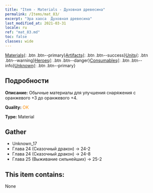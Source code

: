 ```yaml
---
title: "Item - Materials - Духовная древесина"
permalink: /Items/mat_83/
excerpt: "Эра хаоса  Духовная древесина"
last_modified_at: 2021-03-31
locale: ru
ref: "mat_83.md"
toc: false
classes: wide
---
```

 [Materials](/ru/Items/){: .btn .btn--primary}[Artifacts](/ru/Items/Artifacts/){: .btn .btn--success}[Units](/ru/Items/Units/){: .btn .btn--warning}[Heroes](/ru/Items/Heroes/){: .btn .btn--danger}[Consumables](/ru/Items/Consumables/){: .btn .btn--info}[Unknown](/ru/Items/Unknown/){: .btn .btn--primary}

## Подробности
 **Описание:** Обычные материалы для улучшения снаряжения c оранжевого +3 до оранжевого +4.

 **Quality:** <span style="color: #FF8C00">OK</span>

 **Type:** Material

## Gather

*    Unknown_17 
*    Глава 24 (Сказочный дракон) -> 24-2 
*    Глава 24 (Сказочный дракон) -> 24-8 
*    Глава 25 (Выживание сильнейших) -> 25-2 

## This item contains:

  None

